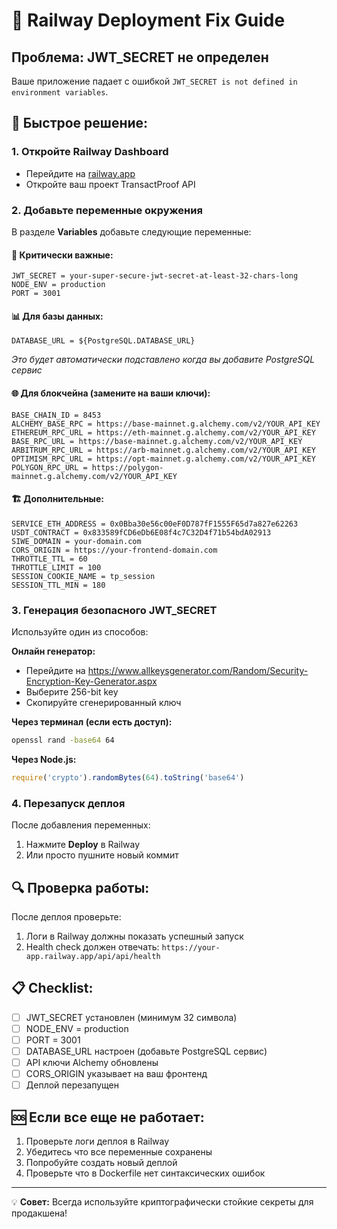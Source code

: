 # 🚨 Railway Deployment Fix Guide

## Проблема: JWT_SECRET не определен

Ваше приложение падает с ошибкой `JWT_SECRET is not defined in environment variables`.

## 🔧 Быстрое решение:

### 1. Откройте Railway Dashboard
- Перейдите на [railway.app](https://railway.app)
- Откройте ваш проект TransactProof API

### 2. Добавьте переменные окружения
В разделе **Variables** добавьте следующие переменные:

#### 🔑 Критически важные:
```
JWT_SECRET = your-super-secure-jwt-secret-at-least-32-chars-long
NODE_ENV = production
PORT = 3001
```

#### 📊 Для базы данных:
```
DATABASE_URL = ${PostgreSQL.DATABASE_URL}
```
*Это будет автоматически подставлено когда вы добавите PostgreSQL сервис*

#### 🌐 Для блокчейна (замените на ваши ключи):
```
BASE_CHAIN_ID = 8453
ALCHEMY_BASE_RPC = https://base-mainnet.g.alchemy.com/v2/YOUR_API_KEY
ETHEREUM_RPC_URL = https://eth-mainnet.g.alchemy.com/v2/YOUR_API_KEY
BASE_RPC_URL = https://base-mainnet.g.alchemy.com/v2/YOUR_API_KEY
ARBITRUM_RPC_URL = https://arb-mainnet.g.alchemy.com/v2/YOUR_API_KEY
OPTIMISM_RPC_URL = https://opt-mainnet.g.alchemy.com/v2/YOUR_API_KEY
POLYGON_RPC_URL = https://polygon-mainnet.g.alchemy.com/v2/YOUR_API_KEY
```

#### 🏗️ Дополнительные:
```
SERVICE_ETH_ADDRESS = 0x0Bba30e56c00eF0D787fF1555F65d7a827e62263
USDT_CONTRACT = 0x833589fCD6eDb6E08f4c7C32D4f71b54bdA02913
SIWE_DOMAIN = your-domain.com
CORS_ORIGIN = https://your-frontend-domain.com
THROTTLE_TTL = 60
THROTTLE_LIMIT = 100
SESSION_COOKIE_NAME = tp_session
SESSION_TTL_MIN = 180
```

### 3. Генерация безопасного JWT_SECRET
Используйте один из способов:

**Онлайн генератор:**
- Перейдите на https://www.allkeysgenerator.com/Random/Security-Encryption-Key-Generator.aspx
- Выберите 256-bit key
- Скопируйте сгенерированный ключ

**Через терминал (если есть доступ):**
```bash
openssl rand -base64 64
```

**Через Node.js:**
```javascript
require('crypto').randomBytes(64).toString('base64')
```

### 4. Перезапуск деплоя
После добавления переменных:
1. Нажмите **Deploy** в Railway
2. Или просто пушните новый коммит

## 🔍 Проверка работы:

После деплоя проверьте:
1. Логи в Railway должны показать успешный запуск
2. Health check должен отвечать: `https://your-app.railway.app/api/api/health`

## 📋 Checklist:

- [ ] JWT_SECRET установлен (минимум 32 символа)
- [ ] NODE_ENV = production
- [ ] PORT = 3001
- [ ] DATABASE_URL настроен (добавьте PostgreSQL сервис)
- [ ] API ключи Alchemy обновлены
- [ ] CORS_ORIGIN указывает на ваш фронтенд
- [ ] Деплой перезапущен

## 🆘 Если все еще не работает:

1. Проверьте логи деплоя в Railway
2. Убедитесь что все переменные сохранены
3. Попробуйте создать новый деплой
4. Проверьте что в Dockerfile нет синтаксических ошибок

---

💡 **Совет:** Всегда используйте криптографически стойкие секреты для продакшена!